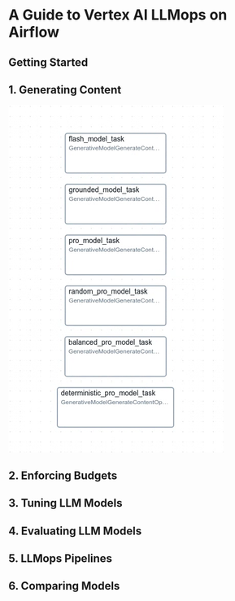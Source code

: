 # A Guide to Vertex AI LLMops on Airflow

## Getting Started



## 1. Generating Content

![generate_content_image](images/generate_content.png)

## 2. Enforcing Budgets

## 3. Tuning LLM Models

## 4. Evaluating LLM Models

## 5. LLMops Pipelines

## 6. Comparing Models
